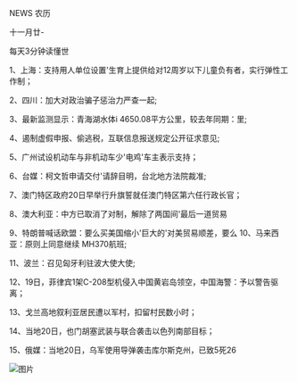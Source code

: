 NEWS 农历

十一月廿-

每天3分钟读懂世

1、上海：支持用人单位设置'生育上提供给对12周岁以下儿童负有者，实行弹性工作制；

2、四川：加大对政治骗子惩治力严查一起;

3、最新监测显示：青海湖水体i 4650.08平方公里，较去年同期：里;

4、遏制虚假申报、偷逃税，互联信息报送规定公开征求意见;

5、广州试设机动车与非机动车少'电鸡'车主表示支持；

6、台媒：柯文哲申请交付'请辞目明，台北地方法院裁准;

7、澳门特区政府20日早举行升旗誓就任澳门特区第六任行政长官；

8、澳大利亚：中方已取消了对制，解除了两国间'最后一道贸易

9、特朗普喊话欧盟：要么买美国缩小'巨大的'对美贸易顺差，要么 10、马来西亚：原则上同意继续 MH370航班;

11、波兰：召见匈牙利驻波大使大使;

12、19日，菲律宾1架C-208型机侵入中国黄岩岛领空，中国海警：予以警告驱离；

13、戈兰高地叙利亚居民遭以军村，扣留村民数小时；

14、当地20日，也门胡塞武装与联合袭击以色列南部目标；

15、俄媒：当地20日，乌军使用导弹袭击库尔斯克州，已致5死26

![图片](https://api.03c3.cn/api/zb)
